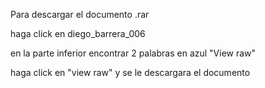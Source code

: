 Para descargar el documento .rar

haga click en diego_barrera_006

en la parte inferior encontrar 2 palabras en azul
"View raw"

haga click en "view raw" y se le descargara el documento
